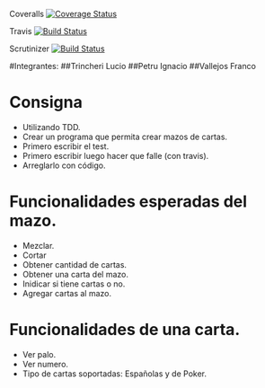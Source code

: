 Coveralls [![Coverage Status](https://coveralls.io/repos/github/LucioTrincheri/TDD2018/badge.svg?branch=master)](https://coveralls.io/github/LucioTrincheri/TDD2018?branch=master)

Travis [![Build Status](https://travis-ci.org/LucioTrincheri/TDD2018.svg?branch=master)](https://travis-ci.org/LucioTrincheri/TDD2018)

Scrutinizer [![Build Status](https://scrutinizer-ci.com/g/LucioTrincheri/TDD2018/badges/build.png?b=master)](https://scrutinizer-ci.com/g/LucioTrincheri/TDD2018/build-status/master)

#Integrantes:
 ##Trincheri Lucio
 ##Petru Ignacio
 ##Vallejos Franco

# Consigna

- Utilizando TDD.
- Crear un programa que permita crear mazos de cartas.
- Primero escribir el test.
- Primero escribir luego hacer que falle (con travis).
- Arreglarlo con código.

# Funcionalidades esperadas del mazo.

- Mezclar.
- Cortar
- Obtener cantidad de cartas.
- Obtener una carta del mazo.
- Inidicar si tiene cartas o no.
- Agregar cartas al mazo.

# Funcionalidades de una carta.

- Ver palo.
- Ver numero.
- Tipo de cartas soportadas: Españolas y de Poker.
